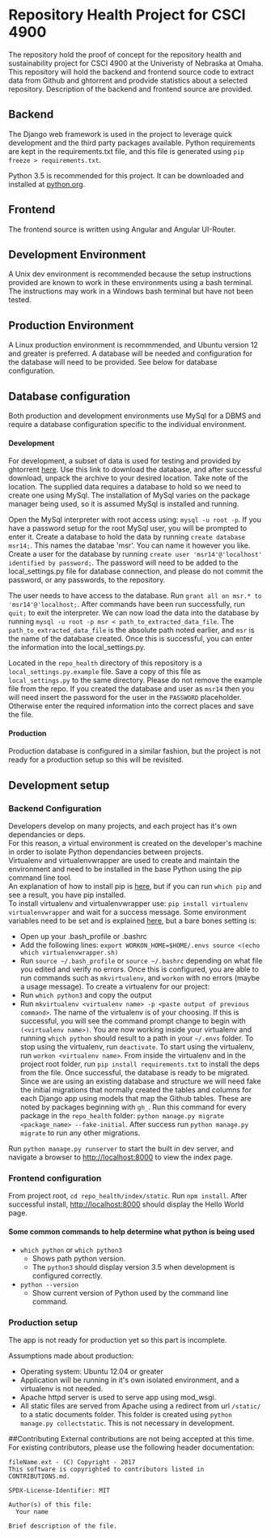 # Repository Health Project for CSCI 4900

The repository hold the proof of concept for the repository health and sustainability project for CSCI 4900 at the Univeristy of Nebraska at Omaha.  This repository will hold the backend and frontend source code to extract data from Github and ghtorrent and prodvide statistics about a selected repository.  Description of the backend and frontend source are provided.

## Backend
The Django web framework is used in the project to leverage quick development and the third party packages available.  Python requirements are kept in the requirements.txt file, and this file is generated using `pip freeze > requirements.txt`.

Python 3.5 is recommended for this project.  It can be downloaded and installed at [python.org](python.org).

## Frontend
The frontend source is written using Angular and Angular UI-Router.  

## Development Environment
A Unix dev environment is recommended because the setup instructions provided are known to work in these environments using a bash terminal.  The instructions may work in a Windows bash terminal but have not been tested.

## Production Environment
A Linux production environment is recommmended, and Ubuntu version 12 and greater is preferred.  A database will be needed and configuration for the database will need to be provided.  See below for database configuration.

## Database configuration
Both production and development environments use MySql for a DBMS and require a database configuration specific to the individual environment.

#### Development
For development, a subset of data is used for testing and provided by ghtorrent [here](http://ghtorrent.org/msr14.html).  Use this link to download the database, and after successful download, unpack the archive to your desired location.  Take note of the location.  The supplied data requires a database to hold so we need to create one using MySql.  The installation of MySql varies on the package manager being used, so it is assumed MySql is installed and running.

Open the MySql interpreter with root access using: `mysql -u root -p`.  If you have a password setup for the root MySql user, you will be prompted to enter it.  Create a database to hold the data by running `create database msr14;`.  This names the databae 'msr'. You can name it however you like.  Create a user for the database by running `create user 'msr14'@'localhost' identified by password;`. The password will need to be added to the local_settings.py file for database connection, and please do not commit the password, or any passwords, to the repository.

The user needs to have access to the database. Run `grant all on msr.* to 'msr14'@'localhost;`.  After commands have been run successfully, run `quit;` to exit the interpreter.  We can now load the data into the database by running `mysql -u root -p msr < path_to_extracted_data_file`.  The `path_to_extracted_data_file` is the absolute path noted earlier, and `msr` is the name of the database created.  Once this is successful, you can enter the information into the local_settings.py.

Located in the `repo_health` directory of this repository is a `local_settings.py.example` file. Save a copy of this file as `local_settings.py` to the same directory.  Please do not remove the example file from the repo.  If you created the database and user as `msr14` then you will need insert the password for the user in the `PASSWORD` placeholder.  Otherwise enter the required information into the correct places and save the file.

#### Production
Production database is configured in a similar fashion, but the project is not ready for a production setup so this will be revisited.

## Development setup

### Backend Configuration
Developers develop on many projects, and each project has it's own dependancies or deps.  
For this reason, a virtual environment is created on the developer's machine in order to isolate Python dependancies between projects.  
Virtualenv and virtualenvwrapper are used to create and maintain the environment and need to be installed in the base Python using the pip command line tool.  
An explanation of how to install pip is [here](https://pip.pypa.io/en/stable/installing/), but if you can run `which pip` and see a result, you have pip installed.  
To install virtualenv and virtualenvwrapper use:
  `pip install virtualenv virtualenvwrapper`
and wait for a success message.
Some environment variables need to be set and is explained [here](http://virtualenvwrapper.readthedocs.io/en/latest/install.html), but a bare bones setting is:
- Open up your .bash_profile or .bashrc
- Add the following lines:
   `export WORKON_HOME=$HOME/.envs
   source <(echo which virtualenvwrapper.sh)
   ` 
- Run `source ~/.bash_profile` or `source ~/.bashrc` depending on what file you edited and verify no errors.
Once this is configured, you are able to run commands such as `mkvirtualenv`, and `workon` with no errors (maybe a usage message).
To create a virtualenv for our project:
- Run `which python3` and copy the output
- Run `mkvirtualenv <virtualenv name> -p <paste output of previous command>`.  The name of the virtualenv is of your choosing.
If this is successful, you will see the command prompt change to begin with `(<virtualenv name>)`.  You are now working inside your virtualenv and running `which python` should result to a path in your `~/.envs` folder.
To stop using the virtualenv, run `deactivate`.
To start using the virtualenv, run `workon <virtualenv name>`.
From inside the virtualenv and in the project root folder, run `pip install requirements.txt` to install the deps from the file.
Once successful, the database is ready to be migrated. Since we are using an existing database and structure we will need fake the initial migrations that normally created the tables and columns for each Django app using models that map the Github tables.  These are noted by packages beginning with `gh_`.  Run this command for every package in the `repo_health` folder: `python manage.py migrate <package_name> --fake-initial`.  After success run `python manage.py migrate` to run any other migrations.

Run `python manage.py runserver` to start the built in dev server, and navigate a browser to [http://localhost:8000](http://localhost:8000) to view the index page.

### Frontend configuration
From project root, `cd repo_health/index/static`.  Run `npm install`.  After successful install, [http://localhost:8000](http://localhost:8000) should display the Hello World page.

#### Some common commands to help determine what python is being used
- `which python` or `which python3`
  - Shows path python version.
  - The `python3` should display version 3.5 when development is configured correctly.
- `python --version` 
  - Show current version of Python used by the command line command.

### Production setup
The app is not ready for production yet so this part is incomplete.

Assumptions made about production:
- Operating system: Ubuntu 12.04 or greater
- Application will be running in it's own isolated environment, and a virtualenv is not needed.
- Apache httpd server is used to serve app using mod_wsgi.
- All static files are served from Apache using a redirect from url `/static/` to a static documents folder. This folder is created using `python manage.py collectstatic`.  This is not necessary in development.


##Contributing
External contributions are not being accepted at this time. For existing contributors, please use the following header documentation:

```
fileName.ext - (C) Copyright - 2017
This software is copyrighted to contributors listed in CONTRIBUTIONS.md.

SPDX-License-Identifier: MIT

Author(s) of this file:
  Your name

Brief description of the file.
```
